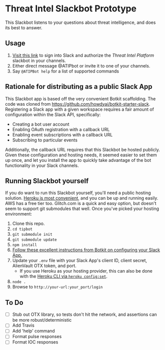 # Threat Intel Slackbot Prototype
This Slackbot listens to your questions about threat intelligence, and does its best to answer.

## Usage
1. [Visit this link](https://atipbot.herokuapp.com/) to sign into Slack and authorize the _Threat Intel Platform_ slackbot in your channels.
1. Either direct message @ATIPbot or invite it to one of your channels.
1. Say `@ATIPBot help` for a list of supported commands

## Rationale for distributing as a public Slack App
This Slackbot app is based off the very convenient Botkit scaffolding. The code was cloned from https://github.com/howdyai/botkit-starter-slack. Registering a Slack app with a given workspace requires a fair amount of configuration within the Slack API, specifically:
* Creating a bot user account
* Enabling OAuth registration with a callback URL
* Enabling event subscriptions with a callback URL
* Subscribing to particular events

Additionally, the callback URL requires that this Slackbot be hosted publicly. Given these configuration and hosting needs, it seemed easier to set them up once, and let you install the app to quickly take advantage of the bot functionality in your Slack channels.

## Running Slackbot yourself
If you do want to run this Slackbot yourself, you'll need a public hosting solution. [Heroku is most convenient](https://devcenter.heroku.com/articles/getting-started-with-nodejs#introduction), and you can be up and running easily. AWS has a free tier too. Glitch.com is a quick and easy option, but doesn't seem to support git submodules that well. Once you've picked your hosting environment:
1. Clone this repo.
1. `cd tipbot`
1. `git submodule init`
1.  `git submodule update`
1. `npm install`
1. [Follow these excellent instructions from Botkit on configuring your Slack App.](https://github.com/howdyai/botkit/blob/master/docs/slack-events-api.md)
1. Update your `.env` file with your Slack App's client ID, client secret, AlienVault OTX token, and port. 
    * If you use Heroku as your hosting provider, this can also be done with the [Heroku CLI via `heroku config:set`](https://devcenter.heroku.com/articles/getting-started-with-nodejs#define-config-vars).
1. `node .`
1. Browse to `http://your-url:your_port/login`

## To Do
- [ ] Stub out OTX library, so tests don't hit the network, and assertions can be more robust/deterministic
- [ ] Add Travis
- [ ] Add 'help' command
- [ ] Format pulse responses
- [ ] Format IOC responses